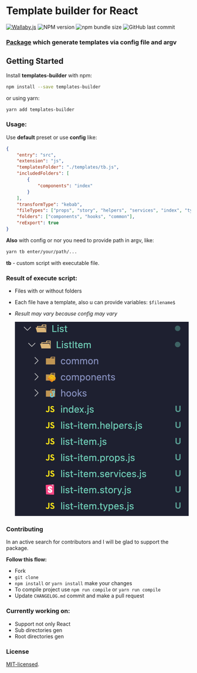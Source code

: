 # Template builder for React

[![Wallaby.js](https://img.shields.io/badge/wallaby.js-powered-blue.svg?style=for-the-badge&logo=github)](https://wallabyjs.com/oss/)
![NPM version](https://img.shields.io/npm/v/templates-builder?style=for-the-badge)
![npm bundle size](https://img.shields.io/bundlephobia/minzip/templates-builder?style=for-the-badge)
![GitHub last commit](https://img.shields.io/github/last-commit/NaaYaa-oops/templates-builder?style=for-the-badge)

[//]: # '![Build Status](https://img.shields.io/travis/NaaYaa-oops/templates-builder)'

### [Package] which generate templates via config file and argv

## Getting Started

Install **templates-builder** with npm:

```sh
npm install --save templates-builder
```

or using yarn:

```sh
yarn add templates-builder
```

### Usage:

Use **default** preset or use **config** like:

```json
{
    "entry": "src",
    "extension": "js",
    "templatesFolder": "./templates/tb.js",
    "includedFolders": [
        {
            "components": "index"
        }
    ],
    "transformType": "kebab",
    "fileTypes": ["props", "story", "helpers", "services", "index", "types"],
    "folders": ["components", "hooks", "common"],
    "reExport": true
}
```

**Also** with config or nor you need to provide path in argv, like:

```sh
yarn tb enter/your/path/...
```

**tb** - custom script with executable file.

### Result of execute script:

-   Files with or without folders
-   Each file have a template, also u can provide variables: `$filename$`
-   _Result may vary because config may vary_

    ![alt text](./src/assets/image.png)

### Contributing

In an active search for contributors and I will be glad to support the package.

**Follow this flow:**

-   Fork
-   `git clone`
-   `npm install` or `yarn install` make your changes
-   To compile project use `npm run compile` or `yarn run compile`
-   Update `CHANGELOG.md` commit and make a pull request

### Currently working on:

-   Support not only React
-   Sub directories gen
-   Root directories gen

### License

[MIT-licensed](./LICENSE).

[web workers]: https://developer.mozilla.org/en-US/docs/Web/API/Web_Workers_API/Using_web_workers
[package]: https://www.npmjs.com/package/templates-builder
